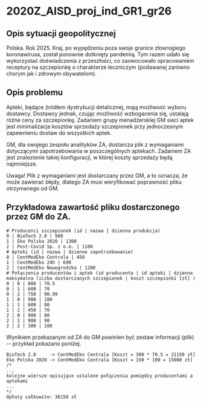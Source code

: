 # 2020Z_AISD_proj_ind_GR1_gr26
## Opis sytuacji geopolitycznej
Polska. Rok 2025. Kraj, po wypędzeniu poza swoje granice złowrogiego koronawirusa, został ponownie dotknięty pandemią. Tym razem udało się wykorzystać doświadczenia z przeszłości, co zaowocowało opracowaniem receptury na szczepionkę o charakterze leczniczym (podawanej zarówno chorym jak i zdrowym obywatelom).

## Opis problemu
Apteki, będące źródłem dystrybucji detalicznej, mają możliwość wyboru dostawcy. Dostawcy jednak, czując możliwość wzbogacenia się, ustalają różne ceny za szczepionkę.
Zadaniem grupy menadżerskiej GM sieci aptek jest minimalizacja kosztów sprzedaży szczepionek przy jednoczesnym zapewnieniu dostaw do wszystkich aptek.

GM, dla swojego zespołu analityków ZA, dostarcza plik z wymaganiami dotyczącymi zapotrzebowania w poszczególnych aptekach. Zadaniem ZA jest znalezienie takiej konfiguracji, w której koszty sprzedaży będą najmniejsze.

Uwaga! Plik z wymaganiami jest dostarczany przez GM, a to oznacza, że może zawierać błędy, dlatego ZA musi weryfikować poprawność pliku otrzymanego od GM.

## Przykładowa zawartość pliku dostarczonego przez GM do ZA.
```
# Producenci szczepionek (id | nazwa | dzienna produkcja)
0 | BioTech 2.0 | 900
1 | Eko Polska 2020 | 1300
2 | Post-Covid Sp. z o.o. | 1100
# Apteki (id | nazwa | dzienne zapotrzebowanie)
0 | CentMedEko Centrala | 450
1 | CentMedEko 24h | 690
2 | CentMedEko Nowogrodzka | 1200
# Połączenia producentów i aptek (id producenta | id apteki | dzienna maksymalna liczba dostarczanych szczepionek | koszt szczepionki [zł] )
0 | 0 | 800 | 70.5
0 | 1 | 600 | 70
0 | 2 | 750 | 90.99
1 | 0 | 900 | 100
1 | 1 | 600 | 80
1 | 2 | 450 | 70
2 | 0 | 900 | 80
2 | 1 | 900 | 90
2 | 2 | 300 | 100
```
Wynikiem przekazanym od ZA do GM powinien być zestaw informacji (plik) -- przykład pokazano poniżej.
```
BioTech 2.0     -> CentMedEko Centrala [Koszt = 300 * 70.5 = 21150 zł]
Eko Polska 2020 -> CentMedEko Centrala [Koszt = 150 * 100 = 15000 zł]
/*
...
kolejne wiersze opisujące ustalone połączenia pomiędzy producentami a aptekami
...
*/
Opłaty całkowite: 36150 zł
```
